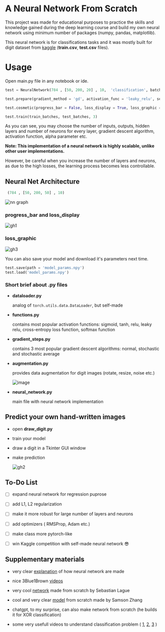 
# A Neural Network From Scratch
This project was made for educational purposes to practice the skills and knowledge gained during the deep learning course and build my own neural network using minimum number of packages (numpy, pandas, matplotlib).

This neural network is for classifications tasks and it was mostly built for digit dataset from [kaggle](https://www.kaggle.com/competitions/digit-recognizer/overview) (**train.csv**, **test.csv** files).

# Usage
Open main.py file in any notebook or ide. 

``` python
test = NeuralNetwork(784 , [50, 200, 20] , 10,  'classification', batches = True)

test.prepare(gradient_method = 'gd', activation_func = 'leaky_relu', seed = None, alpha = 0.01, loss_function = 'cross_entropy_loss', val_metric = 'accuracy',  optimizer = 'accelerated_momentum', momentum = 0.9)

test.cosmetic(progress_bar = False, loss_display = True, loss_graphic = False,  iterations = 100)

test.train(train_batches, test_batches, 3)
```

As you can see, you may choose the number of inputs, outputs, hidden layers and number of neurons for every layer, gradient descent algorithm, activation function, alpha parameter etc.

**Note: This implementation of a neural network is highly scalable, unlike other user implementations.**

However, be careful when you increase the number of layers and neurons, as due to the high losses, the learning process becomes less controllable.

## Neural Net Architecture
```python
 (784 , [50, 200, 50] , 10)
 ```
 ![nn graph](https://github.com/TimaGitHub/NeuralNetwork-from-Scratch/assets/70072941/1b1e2350-11f0-4103-b2a6-95a6348320f9)

 ### progress_bar and loss_display
 ![gh1](https://github.com/TimaGitHub/NeuralNetwork-from-Scratch/assets/70072941/d4484b22-655b-437a-a53f-897ebad3b8f2)

 ### loss_graphic
 ![gh3](https://github.com/TimaGitHub/NeuralNetwork-from-Scratch/assets/70072941/14317df1-68cf-4086-b107-e79e9dbbf55e)

 You can also save your model and download it's parameters next time.
 ```python
 test.save(path = 'model_params.npy')
test.load('model_params.npy')
 ```

 ### Short brief about .py files
 - **dataloader.py**
 
    analog of ```torch.utils.data.DataLoader```, but self-made

- **functions.py**
 
   contains most popular activation functions: sigmoid, tanh, relu, leaky relu, cross-entropy loss function, softmax function

- **gradient_steps.py**

    contains 3 most popular gradient descent algorithms: normal, stochastic and stochastic average

- **augmentation.py**

    provides data augmentation for digit images (rotate, resize, noise etc.)

    ![image](https://i.stack.imgur.com/EaKBb.png)

- **neural_network.py**

    main file with neural network implementation


## Predict your own hand-written images

- open **draw_digit.py**
- train your model
- draw a digit in a Tkinter GUI window
- make prediction
  
  ![gh2](https://github.com/TimaGitHub/NeuralNetwork-from-Scratch/assets/70072941/606d6c19-da9c-41bf-9647-3eea56f27295)



## To-Do List
- [ ] expand neural network for regression puprose
- [ ] add L1, L2 regularization
- [ ] make it more robust for large number of layers and neurons
- [ ] add optimizers ( RMSProp, Adam etc.)
- [ ] make class more pytorch-like
- [ ] win Kaggle competition with self-made neural network :sunglasses:


## Supplementary materials

- very clear [explanation](https://colab.research.google.com/drive/1I-yxouAvKTOifFVfuaDYIS2x8LNiMQN4?usp=sharing#scrollTo=OQ7yPMeZjd9K) of how neural network are made
- nice 3Blue1Brown [videos](https://youtube.com/playlist?list=PLZHQObOWTQDNU6R1_67000Dx_ZCJB-3pi&si=vZ3tJjTqXa9iSfBE)
- very cool [network](https://www.youtube.com/watch?v=hfMk-kjRv4c&t=2708s&pp=ygUYbmV1cmFsIG5ldHdvcmsgc2VsZiBtYWRl) made from scratch by Sebastian Lague

- cool and very clear [model](https://youtu.be/w8yWXqWQYmU?si=p1C-AUBRy7XWIQoM) from scratch made by Samson Zhang

- chatgpt, to my surprise, can also make network from scratch (he builds it for XOR classification)
- some very usefull videos to understand classification problem ( [1](https://youtu.be/hkj3OoSWQGo?si=M0RA1rXhU4f0Ae8p), [2](https://youtu.be/ftddLO6KvSo?si=gwSjI3bCOl3KNH_z), [3](https://youtu.be/U3PPDmc15Bc?si=cXjbROcGL6VCApij) )
